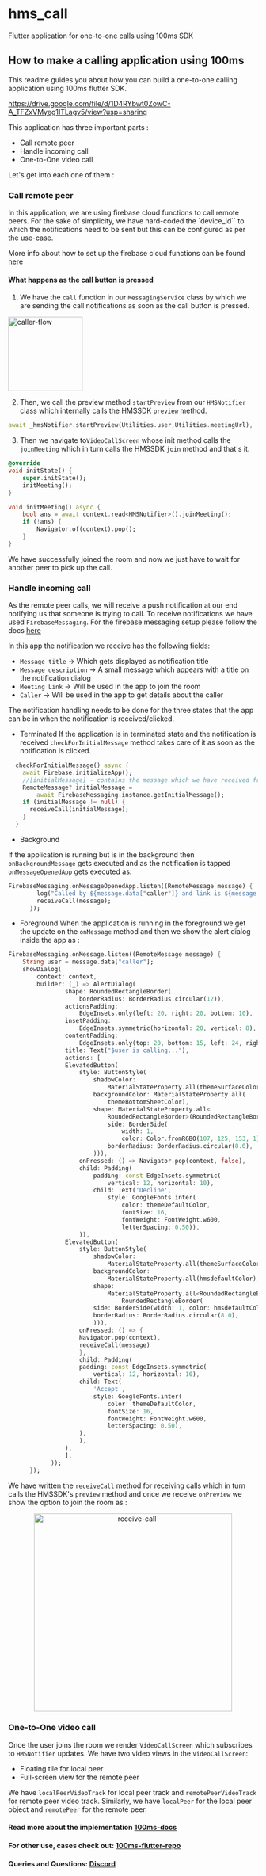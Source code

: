 # hms_call

Flutter application for one-to-one calls using 100ms SDK

## How to make a calling application using 100ms

This readme guides you about how you can build a one-to-one calling application using 100ms flutter SDK.

https://drive.google.com/file/d/1D4RYbwt0ZowC-A_TFZxVMyeg1ITLagv5/view?usp=sharing

This application has three important parts :

- Call remote peer
- Handle incoming call
- One-to-One video call

Let's get into each one of them : 

### Call remote peer

In this application, we are using firebase cloud functions to call remote peers. For the sake of simplicity, we have hard-coded the `device_id`` to which the notifications need to be sent but this can be configured as per the use-case.


More info about how to set up the firebase cloud functions can be found [here](https://levelup.gitconnected.com/send-push-notifications-from-a-flutter-app-to-devices-with-firebase-9c84ce58fe30)

#### What happens as the call button is pressed 
1. We have the `call` function in our `MessagingService` class by which we are sending the call notifications
as soon as the call button is pressed.

<p>
<img src="https://github.com/Decoder07/demo-app-one-to-one/blob/Fast-preview-join/assets/caller_flow.png" title="caller-flow" float=center height=150>
</p>

2. Then, we call the preview method `startPreview` from our `HMSNotifier` class which internally calls the HMSSDK `preview` method.

```dart
await _hmsNotifier.startPreview(Utilities.user,Utilities.meetingUrl),
```

3. Then we navigate to`VideoCallScreen` whose init method calls the `joinMeeting` which in turn calls the HMSSDK `join` method 
and that's it. 

```dart
@override
void initState() {
    super.initState();
    initMeeting();
}

void initMeeting() async {
    bool ans = await context.read<HMSNotifier>().joinMeeting();
    if (!ans) {
        Navigator.of(context).pop();
    }
}
```

We have successfully joined the room and now we just have to wait for another peer to pick up the call.

### Handle incoming call

As the remote peer calls, we will receive a push notification at our end notifying us that someone is trying to call.
To receive notifications we have used `FirebaseMessaging`.
For the firebase messaging setup please follow the docs [here](https://blog.logrocket.com/add-flutter-push-notifications-firebase-cloud-messaging/)

In this app the notification we receive has the following fields:

- `Message title` -> Which gets displayed as notification title
- `Message description` -> A small message which appears with a title on the notification dialog
- `Meeting Link` -> Will be used in the app to join the room
- `Caller` -> Will be used in the app to get details about the caller

The notification handling needs to be done for the three states that the app can be in when the notification is received/clicked.

- Terminated
If the application is in terminated state and the notification is received `checkForInitialMessage` method takes care of it as soon as the notification is clicked.

```dart
  checkForInitialMessage() async {
    await Firebase.initializeApp();
    //[initialMessage] - contains the message which we have received from notification
    RemoteMessage? initialMessage =
        await FirebaseMessaging.instance.getInitialMessage();
    if (initialMessage != null) {
      receiveCall(initialMessage);
    }
  } 
```

- Background 

If the application is running but is in the background then `onBackgroundMessage` gets executed and as the notification is tapped `onMessageOpenedApp` gets executed as:

```dart
FirebaseMessaging.onMessageOpenedApp.listen((RemoteMessage message) {
        log("Called by ${message.data["caller"]} and link is ${message.data["link"]}");
        receiveCall(message);
      });
```

- Foreground
When the application is running in the foreground we get the update on the `onMessage` method and then we show the alert dialog inside the app as :

```dart
FirebaseMessaging.onMessage.listen((RemoteMessage message) {
    String user = message.data["caller"];
    showDialog(
        context: context,
        builder: (_) => AlertDialog(
                shape: RoundedRectangleBorder(
                    borderRadius: BorderRadius.circular(12)),
                actionsPadding:
                    EdgeInsets.only(left: 20, right: 20, bottom: 10),
                insetPadding:
                    EdgeInsets.symmetric(horizontal: 20, vertical: 8),
                contentPadding:
                    EdgeInsets.only(top: 20, bottom: 15, left: 24, right: 24),
                title: Text("$user is calling..."),
                actions: [
                ElevatedButton(
                    style: ButtonStyle(
                        shadowColor:
                            MaterialStateProperty.all(themeSurfaceColor),
                        backgroundColor: MaterialStateProperty.all(
                            themeBottomSheetColor),
                        shape: MaterialStateProperty.all<
                            RoundedRectangleBorder>(RoundedRectangleBorder(
                            side: BorderSide(
                                width: 1,
                                color: Color.fromRGBO(107, 125, 153, 1)),
                            borderRadius: BorderRadius.circular(8.0),
                        ))),
                    onPressed: () => Navigator.pop(context, false),
                    child: Padding(
                        padding: const EdgeInsets.symmetric(
                            vertical: 12, horizontal: 10),
                        child: Text('Decline',
                            style: GoogleFonts.inter(
                                color: themeDefaultColor,
                                fontSize: 16,
                                fontWeight: FontWeight.w600,
                                letterSpacing: 0.50)),
                    )),
                ElevatedButton(
                    style: ButtonStyle(
                        shadowColor:
                            MaterialStateProperty.all(themeSurfaceColor),
                        backgroundColor:
                            MaterialStateProperty.all(hmsdefaultColor),
                        shape:
                            MaterialStateProperty.all<RoundedRectangleBorder>(
                                RoundedRectangleBorder(
                        side: BorderSide(width: 1, color: hmsdefaultColor),
                        borderRadius: BorderRadius.circular(8.0),
                        ))),
                    onPressed: () => {
                    Navigator.pop(context),
                    receiveCall(message)
                    },
                    child: Padding(
                    padding: const EdgeInsets.symmetric(
                        vertical: 12, horizontal: 10),
                    child: Text(
                        'Accept',
                        style: GoogleFonts.inter(
                            color: themeDefaultColor,
                            fontSize: 16,
                            fontWeight: FontWeight.w600,
                            letterSpacing: 0.50),
                    ),
                    ),
                ),
                ],
            ));
      });
```

We have written the `receiveCall` method for receiving calls which in turn calls the HMSSDK's `preview` method and once we receive `onPreview` we show the option to join the room as :

<p align="center">
<img src="https://github.com/Decoder07/demo-app-one-to-one/blob/Fast-preview-join/assets/receive_call.png" title="receive-call" float=center height=400>
</p>

### One-to-One video call

Once the user joins the room we render `VideoCallScreen` which subscribes to `HMSNotifier` updates.
We have two video views in the `VideoCallScreen`:

- Floating tile for local peer
- Full-screen view for the remote peer

We have `localPeerVideoTrack` for local peer track and `remotePeerVideoTrack` for remote peer video track.
Similarly, we have `localPeer` for the local peer object and `remotePeer` for the remote peer.

#### Read more about the implementation [100ms-docs](https://www.100ms.live/docs/flutter/v2/foundation/basics)

#### For other use, cases check out: [100ms-flutter-repo](https://github.com/100mslive/100ms-flutter)

#### Queries and Questions: [Discord](https://discord.gg/XCtqR5Xj)
